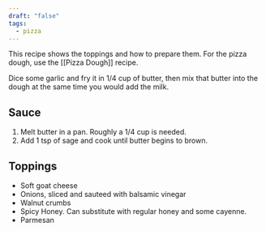 ```yaml
---
draft: "false"
tags:
  - pizza
---
```

This recipe shows the toppings and how to prepare them.
For the pizza dough, use the [[Pizza Dough]] recipe.

Dice some garlic and fry it in 1/4 cup of butter, then mix that butter into the dough at the same time you would add the milk.
## Sauce
1. Melt butter in a pan. Roughly a 1/4 cup is needed.
2. Add 1 tsp of sage and cook until butter begins to brown.
## Toppings
- Soft goat cheese
- Onions, sliced and sauteed with balsamic vinegar
- Walnut crumbs
- Spicy Honey. Can substitute with regular honey and some cayenne.
- Parmesan


